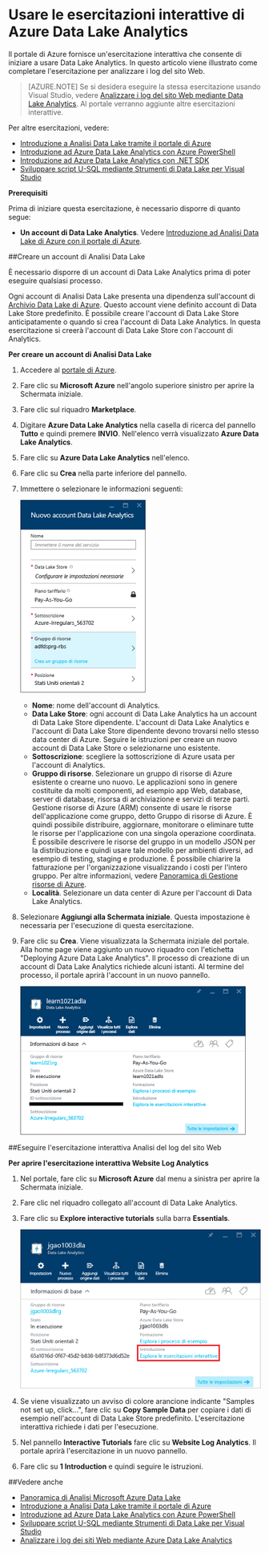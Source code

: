 <properties 
   pageTitle="Informazioni su Data Lake Analytics e U-SQL usando le esercitazioni interattiva del portale di Azure | Azure" 
   description="Guida introduttiva all'apprendimento di Data Lake Analytics e U-SQL. " 
   services="data-lake-analytics" 
   documentationCenter="" 
   authors="edmacauley" 
   manager="jhubbard" 
   editor="cgronlun"/>
 
<tags
   ms.service="data-lake-analytics"
   ms.devlang="na"
   ms.topic="get-started-article"
   ms.tgt_pltfrm="na"
   ms.workload="big-data" 
   ms.date="05/16/2016"
   ms.author="edmaca"/>


# Usare le esercitazioni interattive di Azure Data Lake Analytics

Il portale di Azure fornisce un'esercitazione interattiva che consente di iniziare a usare Data Lake Analytics. In questo articolo viene illustrato come completare l'esercitazione per analizzare i log del sito Web.


>[AZURE.NOTE] Se si desidera eseguire la stessa esercitazione usando Visual Studio, vedere [Analizzare i log del sito Web mediante Data Lake Analytics](data-lake-analytics-analyze-weblogs.md). Al portale verranno aggiunte altre esercitazioni interattive.


Per altre esercitazioni, vedere:

- [Introduzione a Analisi Data Lake tramite il portale di Azure](data-lake-analytics-get-started-portal.md)
- [Introduzione ad Azure Data Lake Analytics con Azure PowerShell](data-lake-analytics-get-started-powershell.md)
- [Introduzione ad Azure Data Lake Analytics con .NET SDK](data-lake-analytics-get-started-net-sdk.md)
- [Sviluppare script U-SQL mediante Strumenti di Data Lake per Visual Studio](data-lake-analytics-data-lake-tools-get-started.md)

**Prerequisiti**

Prima di iniziare questa esercitazione, è necessario disporre di quanto segue:

- **Un account di Data Lake Analytics**. Vedere [Introduzione ad Analisi Data Lake di Azure con il portale di Azure](data-lake-analytics-get-started-portal.md).

##Creare un account di Analisi Data Lake 

È necessario disporre di un account di Data Lake Analytics prima di poter eseguire qualsiasi processo.

Ogni account di Analisi Data Lake presenta una dipendenza sull'account di [Archivio Data Lake di Azure](../data-lake-store/data-lake-store-overview.md). Questo account viene definito account di Data Lake Store predefinito. È possibile creare l'account di Data Lake Store anticipatamente o quando si crea l'account di Data Lake Analytics. In questa esercitazione si creerà l'account di Data Lake Store con l'account di Analytics.

**Per creare un account di Analisi Data Lake**

1. Accedere al [portale di Azure](https://portal.azure.com/signin/index/?Microsoft_Azure_Kona=true&Microsoft_Azure_DataLake=true&hubsExtension_ItemHideKey=AzureDataLake_BigStorage%2cAzureKona_BigCompute).
2. Fare clic su **Microsoft Azure** nell'angolo superiore sinistro per aprire la Schermata iniziale.
3. Fare clic sul riquadro **Marketplace**.
3. Digitare **Azure Data Lake Analytics** nella casella di ricerca del pannello **Tutto** e quindi premere **INVIO**. Nell'elenco verrà visualizzato **Azure Data Lake Analytics**.
4. Fare clic su **Azure Data Lake Analytics** nell'elenco.
5. Fare clic su **Crea** nella parte inferiore del pannello.
6. Immettere o selezionare le informazioni seguenti:

    ![Pannello del portale di Azure Data Lake Analytics](./media/data-lake-analytics-get-started-portal/data-lake-analytics-portal-create-adla.png)

	- **Nome**: nome dell'account di Analytics.
	- **Data Lake Store**: ogni account di Data Lake Analytics ha un account di Data Lake Store dipendente. L'account di Data Lake Analytics e l'account di Data Lake Store dipendente devono trovarsi nello stesso data center di Azure. Seguire le istruzioni per creare un nuovo account di Data Lake Store o selezionarne uno esistente.
	- **Sottoscrizione**: scegliere la sottoscrizione di Azure usata per l'account di Analytics.
	- **Gruppo di risorse**. Selezionare un gruppo di risorse di Azure esistente o crearne uno nuovo. Le applicazioni sono in genere costituite da molti componenti, ad esempio app Web, database, server di database, risorsa di archiviazione e servizi di terze parti. Gestione risorse di Azure (ARM) consente di usare le risorse dell'applicazione come gruppo, detto Gruppo di risorse di Azure. È quindi possibile distribuire, aggiornare, monitorare o eliminare tutte le risorse per l'applicazione con una singola operazione coordinata. È possibile descrivere le risorse del gruppo in un modello JSON per la distribuzione e quindi usare tale modello per ambienti diversi, ad esempio di testing, staging e produzione. È possibile chiarire la fatturazione per l'organizzazione visualizzando i costi per l'intero gruppo. Per altre informazioni, vedere [Panoramica di Gestione risorse di Azure](resource-group-overview.md).
	- **Località**. Selezionare un data center di Azure per l'account di Data Lake Analytics.
7. Selezionare **Aggiungi alla Schermata iniziale**. Questa impostazione è necessaria per l'esecuzione di questa esercitazione.
8. Fare clic su **Crea**. Viene visualizzata la Schermata iniziale del portale. Alla home page viene aggiunto un nuovo riquadro con l'etichetta "Deploying Azure Data Lake Analytics". Il processo di creazione di un account di Data Lake Analytics richiede alcuni istanti. Al termine del processo, il portale aprirà l'account in un nuovo pannello.

	![Analisi Data Lake di Azure - Pannello del portale](./media/data-lake-analytics-get-started-portal/data-lake-analytics-portal-blade.png)

##Eseguire l'esercitazione interattiva Analisi del log del sito Web

**Per aprire l'esercitazione interattiva Website Log Analytics**

1. Nel portale, fare clic su **Microsoft Azure** dal menu a sinistra per aprire la Schermata iniziale.
2. Fare clic nel riquadro collegato all'account di Data Lake Analytics.
3. Fare clic su **Explore interactive tutorials** sulla barra **Essentials**.

	![Esercitazioni interattive di Data Lake Analytics](./media/data-lake-analytics-use-interactive-tutorials/data-lake-analytics-explore-interactive-tutorials.png)

4. Se viene visualizzato un avviso di colore arancione indicante "Samples not set up, click...", fare clic su **Copy Sample Data** per copiare i dati di esempio nell'account di Data Lake Store predefinito. L'esercitazione interattiva richiede i dati per l'esecuzione.
5. Nel pannello **Interactive Tutorials** fare clic su **Website Log Analytics**. Il portale aprirà l'esercitazione in un nuovo pannello.
5. Fare clic su **1 Introduction** e quindi seguire le istruzioni.

##Vedere anche

- [Panoramica di Analisi Microsoft Azure Data Lake](data-lake-analytics-overview.md)
- [Introduzione a Analisi Data Lake tramite il portale di Azure](data-lake-analytics-get-started-portal.md)
- [Introduzione ad Azure Data Lake Analytics con Azure PowerShell](data-lake-analytics-get-started-powershell.md)
- [Sviluppare script U-SQL mediante Strumenti di Data Lake per Visual Studio](data-lake-analytics-data-lake-tools-get-started.md)
- [Analizzare i log dei siti Web mediante Azure Data Lake Analytics](data-lake-analytics-analyze-weblogs.md)

<!----HONumber=AcomDC_0914_2016-->